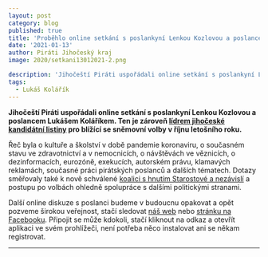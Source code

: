```yaml
---
layout: post
category: blog
published: true
title: 'Proběhlo online setkání s poslankyní Lenkou Kozlovou a poslancem Lukášem Koláříkem'
date: '2021-01-13'
author: Piráti Jihočeský kraj
image: 2020/setkani13012021-2.png

description: 'Jihočeští Piráti uspořádali online setkání s poslankyní Lenkou Kozlovou a poslancem Lukášem Koláříkem. Ten je zároveň lídrem jihočeské kandidátní listiny pro blížící se sněmovní volby v říjnu letošního roku.'
tags:
  - Lukáš Kolářík
---
```

**Jihočeští Piráti uspořádali online setkání s poslankyní Lenkou Kozlovou a poslancem Lukášem Koláříkem. 
Ten je zároveň [lídrem jihočeské kandidátní listiny](https://jihocesky.pirati.cz/tiskove-zpravy/lukas-kolarik-lidr-volby-snemovna/) pro blížící se sněmovní volby v říjnu letošního roku.**

Řeč byla o kultuře a školství v době pandemie koronaviru, o současném stavu ve zdravotnictví a v nemocnicích, o návštěvách ve věznicích, o dezinformacích, eurozóně, 
exekucích, autorském právu, klamavých reklamách, současné práci pirátských poslanců a dalších tématech. Dotazy směřovaly také k nově schválené
 [koalici s hnutím Starostové a nezávislí](https://www.pirati.cz/tiskove-zpravy/79-procent-piratu-odsouhlasila-koalici-se-stan.html) a postupu po volbách ohledně spolupráce s dalšími politickými stranami. 

Další online diskuze s poslanci budeme v budoucnu opakovat a opět pozveme širokou veřejnost, stačí sledovat [náš web](https://jihocesky.pirati.cz/) nebo 
[stránku na Facebooku](https://www.facebook.com/pirati.jck/).
Připojit se může kdokoli, stačí kliknout na odkaz a otevřít aplikaci ve svém prohlížeči, není potřeba něco instalovat ani se někam registrovat. 

<hr>